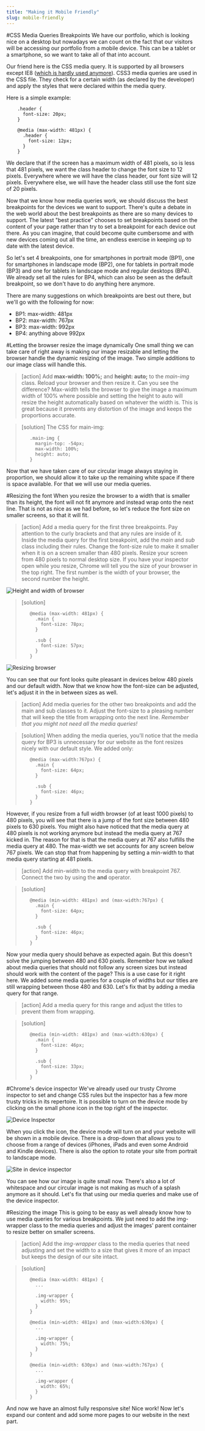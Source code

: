 ```yaml
---
title: "Making it Mobile Friendly"
slug: mobile-friendly
---     
```


#CSS Media Queries Breakpoints
We have our portfolio, which is looking nice on a desktop but nowadays we can count on the fact that our visitors will be accessing our portfolio from a mobile device. This can be a tablet or a smartphone, so we want to take all of that into account. 

Our friend here is the CSS media query. It is supported by all browsers except IE8 ([which is hardly used anymore](http://caniuse.com/usage-table)). CSS3 media queries are used in the CSS file. They check for a certain width (as declared by the developer) and apply the styles that were declared within the media query. 

Here is a simple example:

```
    .header {
      font-size: 20px;
    }

    @media (max-width: 481px) {
      .header {
        font-size: 12px;
      }
    }
```

We declare that if the screen has a maximum width of 481 pixels, so is less that 481 pixels, we want the class header to change the font size to 12 pixels. Everywhere where we will have the class header, our font size will 12 pixels. Everywhere else, we will have the header class still use the font size of 20 pixels. 

Now that we know how media queries work, we should discuss the best breakpoints for the devices we want to support. There's quite a debate in the web world about the best breakpoints as there are so many devices to support. The latest "best practice" chooses to set breakpoints based on the content of your page rather than try to set a breakpoint for each device out there. As you can imagine, that could become quite cumbersome and with new devices coming out all the time, an endless exercise in keeping up to date with the latest device. 

So let's set 4 breakpoints, one for smartphones in portrait mode (BP1), one for smartphones in landscape mode (BP2), one for tablets in portrait mode (BP3) and one for tablets in landscape mode and regular desktops (BP4). We already set all the rules for BP4, which can also be seen as the default breakpoint, so we don't have to do anything here anymore.

There are many suggestions on which breakpoints are best out there, but we'll go with the following for now:

- BP1: max-width: 481px
- BP2: max-width: 767px
- BP3: max-width: 992px
- BP4: anything above 992px

#Letting the browser resize the image dynamically
One small thing we can take care of right away is making our image resizable and letting the browser handle the dynamic resizing of the image. Two simple additions to our image class will handle this.

> [action]
> Add **max-width: 100%;** and **height: auto;** to the *main-img* class. Reload your browser and then resize it. Can you see the difference? Max-width tells the browser to give the image a maximum width of 100% where possible and setting the height to auto will resize the height automatically based on whatever the width is. This is great because it prevents any distortion of the image and keeps the proportions accurate.

<!-- Comment to break actionable boxes. -->

> [solution]
> The CSS for main-img:
> 
> ```
>    .main-img {
>      margin-top: -54px;
>      max-width: 100%;
>      height: auto;
>    }
> ```

Now that we have taken care of our circular image always staying in proportion, we should allow it to take up the remaining white space if there is space available. For that we will use our media queries.

#Resizing the font
When you resize the browser to a width that is smaller than its height, the font will not fit anymore and instead wrap onto the next line. That is not as nice as we had before, so let's reduce the font size on smaller screens, so that it will fit.

> [action]
> Add a media query for the first three breakpoints. Pay attention to the curly brackets and that any rules are inside of it. Inside the media query for the first breakpoint, add the *main* and *sub* class including their rules. Change the font-size rule to make it smaller when it is on a screen smaller than 480 pixels. Resize your screen from 480 pixels to normal desktop size. If you have your inspector open while you resize, Chrome will tell you the size of your browser in the top right. The first number is the width of your browser, the second number the height.

![Height and width of browser](./3-height-width.png "Height and width of browser")

> [solution]
> 
> ```
>    @media (max-width: 481px) { 
>      .main {
>        font-size: 78px;
>      }
>    
>      .sub {
>        font-size: 57px;
>      }
>    }
> ```

![Resizing browser](./4-resize.gif "Resizing browser")

You can see that our font looks quite pleasant in devices below 480 pixels and our default width. Now that we know how the font-size can be adjusted, let's adjust it in the in between sizes as well. 

> [action]
> Add media queries for the other two breakpoints and add the main and sub classes to it. Adjust the font-size to a pleasing number that will keep the title from wrapping onto the next line.
> *Remember that you might not need all the media queries!*

<!-- Comment to break actionable boxes. -->

> [solution]
> When adding the media queries, you'll notice that the media query for BP3 is unnecessary for our website as the font resizes nicely with our default style. We added only:
> 
> ```
>    @media (max-width:767px) { 
>      .main {
>        font-size: 64px;
>      }
>    
>      .sub {
>        font-size: 46px;
>      }
>    }
> ```

However, if you resize from a full width browser (of at least 1000 pixels) to 480 pixels, you will see that there is a jump of the font size between 480 pixels to 630 pixels. You might also have noticed that the media query at 480 pixels is not working anymore but instead the media query at 767 kicked in. The reason for that is that the media query at 767 also fulfills the media query at 480. The max-width we set accounts for any screen below 767 pixels. We can stop that from happening by setting a min-width to that media query starting at 481 pixels.

> [action] 
> Add min-width to the media query with breakpoint 767. Connect the two by using the **and** operator. 

<!-- Comment to break actionable boxes. -->

> [solution]
> 
> ```
>    @media (min-width: 481px) and (max-width:767px) { 
>      .main {
>        font-size: 64px;
>      }
>    
>      .sub {
>        font-size: 46px;
>      }
>    }
> ```

Now your media query should behave as expected again. But this doesn't solve the jumping between 480 and 630 pixels. Remember how we talked about media queries that should not follow any screen sizes but instead should work with the content of the page? This is a use case for it right here. We added some media queries for a couple of widths but our titles are still wrapping between those 480 and 630. Let's fix that by adding a media query for that range.

> [action]
> Add a media query for this range and adjust the titles to prevent them from wrapping. 

<!-- Comment to break actionable boxes. -->

> [solution]
> 
> ```
>    @media (min-width: 481px) and (max-width:630px) { 
>      .main {
>        font-size: 46px;
>      }
>    
>      .sub {
>        font-size: 33px;
>      }
>    }
> ```

#Chrome's device inspector
We've already used our trusty Chrome inspector to set and change CSS rules but the inspector has a few more trusty tricks in its repertoire. It is possible to turn on the device mode by clicking on the small phone icon in the top right of the inspector. 

![Device Inspector](./1-device-inspector.png "Device Inspector")

When you click the icon, the device mode will turn on and your website will be shown in a mobile device. There is a drop-down that allows you to choose from a range of devices (iPhones, iPads and even some Android and Kindle devices). There is also the option to rotate your site from portrait to landscape mode. 

![Site in device inspector](./2-site-in-device.png "Site in device inspector")

You can see how our image is quite small now. There's also a lot of whitespace and our circular image is not making as much of a splash anymore as it should. Let's fix that using our media queries and make use of the device inspector.

#Resizing the image
This is going to be easy as well already know how to use media queries for various breakpoints. We just need to add the img-wrapper class to the media queries and adjust the images' parent container to resize better on smaller screens.

> [action]
> Add the *img-wrapper* class to the media queries that need adjusting and set the width to a size that gives it more of an impact but keeps the design of our site intact.

<!-- Comment to break actionable boxes. -->

> [solution]
> 
> ```
>    @media (max-width: 481px) { 
>      ...
>    
>      .img-wrapper {
>        width: 95%;
>      }
>    }
>    
>    @media (min-width: 481px) and (max-width:630px) { 
>      ...
>    
>      .img-wrapper {
>        width: 75%;
>      }
>    }
>    
>    @media (min-width: 630px) and (max-width:767px) { 
>      ...
>    
>      .img-wrapper {
>        width: 65%;
>      }
>    }
> ```

And now we have an almost fully responsive site! Nice work! Now let's expand our content and add some more pages to our website in the next part.

